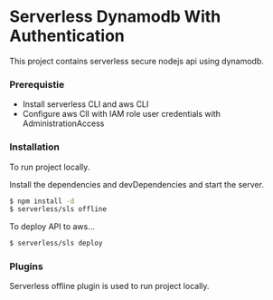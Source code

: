 # Serverless Dynamodb With Authentication

This project contains serverless secure nodejs api using dynamodb.
### Prerequistie

 - Install serverless CLI and aws CLI
 - Configure aws ClI with IAM role user credentials with AdministrationAccess

### Installation

To run project locally.

Install the dependencies and devDependencies and start the server.

```sh
$ npm install -d
$ serverless/sls offline
```

To deploy API to aws...

```sh
$ serverless/sls deploy
```

### Plugins

Serverless offline plugin is used to run project locally.